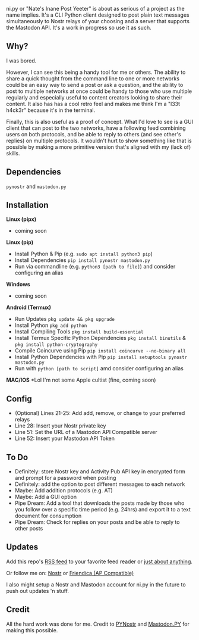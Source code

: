 ni.py or "Nate's Inane Post Yeeter" is about as serious of a project as the name implies. It's a CLI Python client designed to post plain text messages simultaneously to Nostr relays of your choosing and a server that supports the Mastodon API. It's a work in progress so use it as such.

## Why?
I was bored.

However, I can see this being a handy tool for me or others. The ability to share a quick thought from the command line to one or more networks could be an easy way to send a post or ask a question, and the ability to post to multiple networks at once could be handy to those who use multiple regularly and especially useful to content creators looking to share their content. It also has has a cool retro feel and makes me think I'm a "l33t h4ck3r" because it's in the terminal.

Finally, this is also useful as a proof of concept. What I'd love to see is a GUI client that can post to the two networks, have a following feed combining users on both protocols, and be able to reply to others (and see other's replies) on multiple protocols. It wouldn't hurt to show something like that is possible by making a more primitive version that's aligned with my (lack of) skills.


## Dependencies
`pynostr` and `mastodon.py`

## Installation

**Linux (pipx)**
* coming soon

**Linux (pip)**
* Install Python & Pip (e.g. `sudo apt install python3 pip`)
* Install Dependencies `pip install pynostr mastodon.py`
* Run via commandline (e.g. `python3 [path to file]`) and consider configuring an alias

**Windows**
* coming soon

**Android (Termux)**
* Run Updates `pkg update && pkg upgrade`
* Install Python `pkg add python`
* Install Compiling Tools `pkg install build-essential`
* Install Termux Specific Python Dependencies `pkg install binutils` & `pkg install python-cryptography`
* Compile Coincurve using Pip `pip install coincurve --no-binary all`
* Install Python Dependencies with Pip `pip install setuptools pynostr mastodon.py`
* Run with `python [path to script]` amd consider configuring an alias

**MAC/IOS**
*Lol I'm not some Apple cultist (fine, coming soon)

## Config
* (Optional) Lines 21-25: Add add, remove, or change to your preferred relays
* Line 28: Insert your Nostr private key
* Line 51: Set the URL of a Mastodon API Compatible server
* Line 52: Insert your Mastodon API Token

## To Do
* Definitely: store Nostr key and Activity Pub API key in encrypted form and prompt for a password when posting
* Definitely: add the option to post different messages to each network
* Maybe: Add addition protocols (e.g. AT)
* Maybe: Add a GUI option
* Pipe Dream: Add a tool that downloads the posts made by those who you follow over a specific time period (e.g. 24hrs) and export it to a text document for consumption
* Pipe Dream: Check for replies on your posts and be able to reply to other posts

## Updates
Add this repo's [RSS feed](https://github.com/0n4t3/nipy/releases.atom) to your favorite feed reader or [just about anything](https://followanything.dns7.top/). 

Or follow me on:
[Nostr](https://njump.me/npub1jy90jpcdl447ae3lp4924s65khdpvnttkg7fepmvmafycusyueksrvllx9) or [Friendica (AP Compatible)](https://nerdica.net/profile/nate0)

I also might setup a Nostr and Mastodon account for ni.py in the future to push out updates 'n stuff.

## Credit
All the hard work was done for me. Credit to [PYNostr](https://github.com/holgern/pynostr) and [Mastodon.PY](https://github.com/halcy/Mastodon.py) for making this possible.

